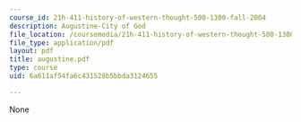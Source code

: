 ```yaml
---
course_id: 21h-411-history-of-western-thought-500-1300-fall-2004
description: Augustine-City of God
file_location: /coursemedia/21h-411-history-of-western-thought-500-1300-fall-2004/6a611af54fa6c431528b5bbda3124655_augustine.pdf
file_type: application/pdf
layout: pdf
title: augustine.pdf
type: course
uid: 6a611af54fa6c431528b5bbda3124655

---
```

None